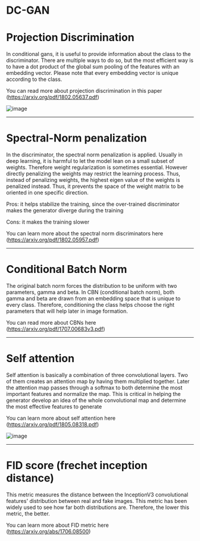 # DC-GAN

# Projection Discrimination
In conditional gans, it is useful to provide information about the class to the discriminator. There are multiple ways to do so, but the most efficient way is to have a dot product of the global sum pooling of the features with an embedding vector. Please note that every embedding vector is unique according to the class.

You can read more about projection discrimination in this paper (https://arxiv.org/pdf/1802.05637.pdf)

![image](https://user-images.githubusercontent.com/47930821/130755627-af91d3f2-2d66-4fcf-b656-e87d330d249b.png)

---

# Spectral-Norm penalization
In the discriminator, the spectral norm penalization is applied. Usually in deep learning, it is harmful to let the model lean on a small subset of weights. Therefore weight regularization is sometimes essential. However directly penalizing the weights may restrict the learning process. Thus, instead of penalizing weights, the highest eigen value of the weights is penalized instead. Thus, it prevents the space of the weight matrix to be oriented in one specific direction.

Pros: it helps stabilize the training, since the over-trained discriminator makes the generator diverge during the training

Cons: it makes the training slower

You can learn more about the spectral norm discriminators here (https://arxiv.org/pdf/1802.05957.pdf)


---

# Conditional Batch Norm
The original batch norm forces the distribution to be uniform with two parameters, gamma and beta. In CBN (conditional batch norm), both gamma and beta are drawn from an embedding space that is unique to every class. Therefore, conditioning the class helps choose the right parameters that will help later in image formation. 

You can read more about CBNs here (https://arxiv.org/pdf/1707.00683v3.pdf)

---
# Self attention
Self attention is basically a combination of three convolutional layers. Two of them creates an attention map by having them multiplied together. Later the attention map passes through a softmax to both determine the most important features and normalize the map. This is critical in helping the generator develop an idea of the whole convolutional map and determine the most effective features to generate

You can learn more about self attention here (https://arxiv.org/pdf/1805.08318.pdf)

![image](https://user-images.githubusercontent.com/47930821/130756911-2c41c37b-e2d8-4b27-91dc-c8c22655bb3d.png)

---

# FID score (frechet inception distance)
This metric measures the distance between the InceptionV3 convolutional features' distribution between real and fake images. This metric has been widely used to see how far both distributions are. Therefore, the lower this metric, the better.


You can learn more about FID metric here (https://arxiv.org/abs/1706.08500)
